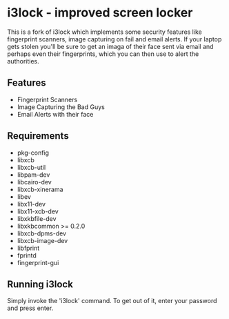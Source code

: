 i3lock - improved screen locker
===============================
This is a fork of i3lock which implements some security features like fingerprint scanners, image capturing on fail and email alerts. If your laptop gets stolen you'll be sure to get an imaga of their face sent via email and perhaps even their fingerprints, which you can then use to alert the authorities.

Features
--------
- Fingerprint Scanners
- Image Capturing the Bad Guys
- Email Alerts with their face

Requirements
------------
- pkg-config
- libxcb
- libxcb-util
- libpam-dev
- libcairo-dev
- libxcb-xinerama
- libev
- libx11-dev
- libx11-xcb-dev
- libxkbfile-dev
- libxkbcommon >= 0.2.0
- libxcb-dpms-dev
- libxcb-image-dev
- libfprint
- fprintd
- fingerprint-gui

Running i3lock
-------------
Simply invoke the 'i3lock' command. To get out of it, enter your password and
press enter.
